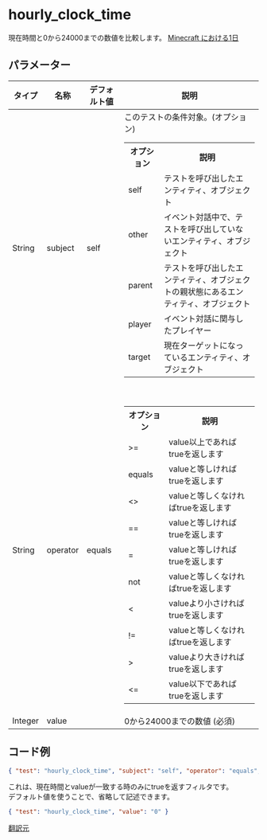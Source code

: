 # hourly_clock_time
現在時間と0から24000までの数値を比較します。
[Minecraft における1日](https://minecraft-ja.gamepedia.com/%E6%98%BC%E5%A4%9C%E3%82%B5%E3%82%A4%E3%82%AF%E3%83%AB#.E7.8F.BE.E5.AE.9F.E6.99.82.E9.96.93.E3.81.8B.E3.82.89_Minecraft_.E3.81.A7.E3.81.AE.E6.99.82.E9.96.93)

## パラメーター
| タイプ | 名称 | デフォルト値 | 説明 |
|---|---|---|---|
| String | subject | self | このテストの条件対象。(オプション)<br><table><tr><th>オプション</th><th>説明</th></tr><tr><td>self</td><td>テストを呼び出したエンティティ、オブジェクト</td></tr><tr><td>other</td><td>イベント対話中で、テストを呼び出していないエンティティ、オブジェクト</td></tr><tr><td>parent</td><td>テストを呼び出したエンティティ、オブジェクトの親状態にあるエンティティ、オブジェクト</td></tr><tr><td>player</td><td>イベント対話に関与したプレイヤー</td></tr><tr><td>target</td><td>現在ターゲットになっているエンティティ、オブジェクト</td></tr></table> |
| String | operator | equals | <br> <table><tr><th>オプション</th><th>説明</th></tr><tr><td>>=</td><td>value以上であればtrueを返します</td></tr><tr><td>equals</td><td>valueと等しければtrueを返します</td></tr><tr><td><></td><td>valueと等しくなければtrueを返します</td></tr><tr><td>==</td><td>valueと等しければtrueを返します</td></tr><tr><td>=</td><td>valueと等しければtrueを返します</td></tr><tr><td>not</td><td>valueと等しくなければtrueを返します</td></tr><tr><td><</td><td>valueより小さければtrueを返します</td></tr><tr><td>!=</td><td>valueと等しくなければtrueを返します</td></tr><tr><td>></td><td>valueより大きければtrueを返します</td></tr><tr><td><=</td><td>value以下であればtrueを返します</td></tr></table>|
| Integer | value |  | 0から24000までの数値 (必須) |

## コード例
```json
{ "test": "hourly_clock_time", "subject": "self", "operator": "equals", "value": "0" }
```

これは、現在時間とvalueが一致する時のみにtrueを返すフィルタです。  
デフォルト値を使うことで、省略して記述できます。

```json
{ "test": "hourly_clock_time", "value": "0" }
```

[翻訳元](https://minecraft.gamepedia.com/Bedrock_Edition_entity_components_documentation#hourly_clock_time)
